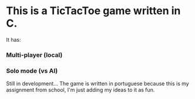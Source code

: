 # This is a TicTacToe game written in C.

It has:

### Multi-player (local)

### Solo mode (vs AI)

Still in development...
The game is written in portuguese because this is my assignment from school, I'm just adding my ideas to it as fun.
